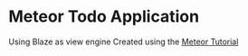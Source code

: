 # Meteor Todo Application

Using Blaze as view engine
Created using the [Meteor Tutorial](https://www.meteor.com/tutorials)